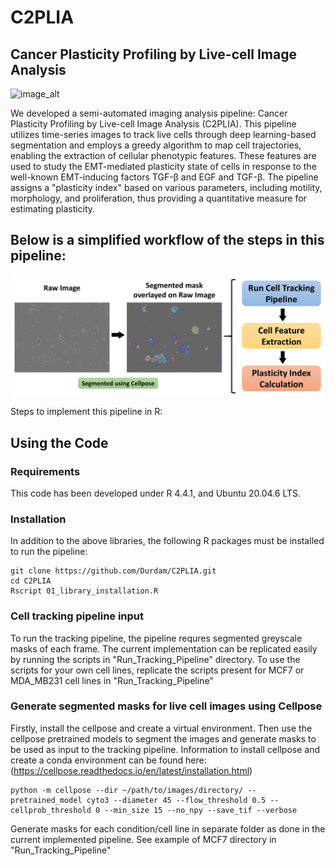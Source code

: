 # C2PLIA
## **C**ancer **P**lasticity Profiling by Live-cell Image Analysis

![image_alt](https://github.com/Durdam/C2PLIA/blob/700197d24e83af85f2ec3ed05f893e6c74cb2ba1/Images/Pipeline_framework_image.png)

We developed a semi-automated imaging analysis pipeline: Cancer Plasticity Profiling by Live-cell Image Analysis (C2PLIA). This pipeline utilizes time-series images to track live cells through deep learning-based segmentation and employs a greedy algorithm to map cell trajectories, enabling the extraction of cellular phenotypic features. These features are used to study the EMT-mediated plasticity state of cells in response to the well-known EMT-inducing factors TGF-β and EGF and TGF-β. The pipeline assigns a "plasticity index" based on various parameters, including motility, morphology, and proliferation, thus providing a quantitative measure for estimating plasticity.

## Below is a simplified workflow of the steps in this pipeline:

![image_alt](https://github.com/Durdam/C2PLIA/blob/2459d9d60497a2d9eb586a501697a549d6a026c3/Images/workflow_image.png)

Steps to implement this pipeline in R:
## Using the Code
### Requirements
This code has been developed under R 4.4.1, and Ubuntu 20.04.6 LTS.
### Installation
In addition to the above libraries, the following R packages must be installed to run the pipeline:
```shell
git clone https://github.com/Durdam/C2PLIA.git
cd C2PLIA
Rscript 01_library_installation.R
```
### Cell tracking pipeline input
To run the tracking pipeline, the pipeline requres segmented greyscale masks of each frame. The current implementation can be replicated easily by running the scripts in "Run_Tracking_Pipeline" directory.
To use the scripts for your own cell lines, replicate the scripts present for MCF7 or MDA_MB231 cell lines in "Run_Tracking_Pipeline"

### Generate segmented masks for live cell images using Cellpose
Firstly, install the cellpose and create a virtual environment. Then use the cellpose pretrained models to segment the images and generate masks to be used as input to the tracking pipeline.
Information to install cellpose and create a conda environment can be found here: (https://cellpose.readthedocs.io/en/latest/installation.html)
```shell
python -m cellpose --dir ~/path/to/images/directory/ --pretrained_model cyto3 --diameter 45 --flow_threshold 0.5 --cellprob_threshold 0 --min_size 15 --no_npy --save_tif --verbose
```
Generate masks for each condition/cell line in separate folder as done in the current implemented pipeline. See example of MCF7 directory in "Run_Tracking_Pipeline"



